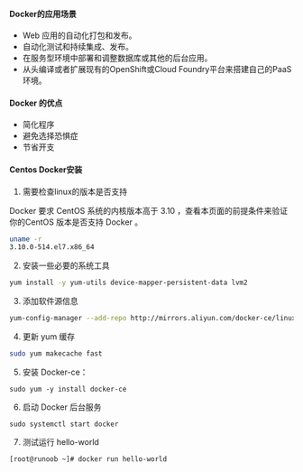 #### Docker的应用场景

- Web 应用的自动化打包和发布。
- 自动化测试和持续集成、发布。
- 在服务型环境中部署和调整数据库或其他的后台应用。
- 从头编译或者扩展现有的OpenShift或Cloud Foundry平台来搭建自己的PaaS环境。

#### Docker 的优点

- 简化程序
- 避免选择恐惧症
- 节省开支

#### Centos Docker安装

1. 需要检查linux的版本是否支持

Docker 要求 CentOS 系统的内核版本高于 3.10 ，查看本页面的前提条件来验证你的CentOS 版本是否支持 Docker 。

~~~sh
uname -r
3.10.0-514.el7.x86_64
~~~

2. 安装一些必要的系统工具

~~~sh
yum install -y yum-utils device-mapper-persistent-data lvm2
~~~

3. 添加软件源信息 

~~~sh
yum-config-manager --add-repo http://mirrors.aliyun.com/docker-ce/linux/centos/docker-ce.repo
~~~

4. 更新 yum 缓存

~~~sh
sudo yum makecache fast
~~~

5. 安装 Docker-ce：

```
sudo yum -y install docker-ce
```

6. 启动 Docker 后台服务

```
sudo systemctl start docker
```

7. 测试运行 hello-world

```
[root@runoob ~]# docker run hello-world
```